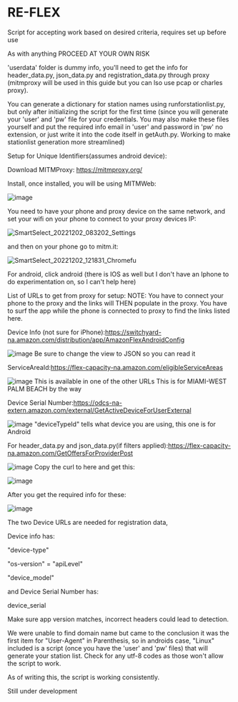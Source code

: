 # RE-FLEX

Script for accepting work based on desired criteria, requires set up before use

As with anything PROCEED AT YOUR OWN RISK

'userdata' folder is dummy info, you'll need to get the info for header_data.py, json_data.py and registration_data.py through proxy (mitmproxy will be used in this guide but you can lso use pcap or charles proxy).

You can generate a dictionary for station names using runforstationlist.py, but only after initializing the script for the first time (since you will generate your 'user' and 'pw' file for your credentials. You may also make these files yourself and put the required info email in 'user' and password in 'pw' no extension, or just write it into the code itself in getAuth.py. Working to make stationlist generation more streamlined)

Setup for Unique Identifiers(assumes android device):

Download MITMProxy: https://mitmproxy.org/

Install, once installed, you will be using MITMWeb: 

![image](https://user-images.githubusercontent.com/31253518/205303077-bc21e9d3-be1d-4168-a8de-1493c1c5d231.png)

You need to have your phone and proxy device on the same network, and set your wifi on your phone to connect to your proxy devices IP: 

![SmartSelect_20221202_083202_Settings](https://user-images.githubusercontent.com/31253518/205349387-2099f501-bc80-48da-a882-8fc8e9d4391e.jpg)

and then on your phone go to mitm.it: 

![SmartSelect_20221202_121831_Chromefu](https://user-images.githubusercontent.com/31253518/205350198-241e8075-ea6c-4b40-a726-986b5494a3df.jpg)

For android, click android (there is IOS as well but I don't have an Iphone to do experimentation on, so I can't help here)

List of URLs to get from proxy for setup: 
NOTE: You have to connect your phone to the proxy and the links will THEN populate in the proxy. You have to surf the app while the phone is connected to proxy to find the links listed here.

Device Info (not sure for iPhone):https://switchyard-na.amazon.com/distribution/app/AmazonFlexAndroidConfig 

![image](https://user-images.githubusercontent.com/31253518/205306830-2bd6ea18-d4b9-4a91-bc84-2bf74d21b8b0.png)
Be sure to change the view to JSON so you can read it

ServiceAreaId:https://flex-capacity-na.amazon.com/eligibleServiceAreas 

![image](https://user-images.githubusercontent.com/31253518/205308239-b3785fa5-8b18-42ca-83df-fb76e42436d2.png)
This is available in one of the other URLs
This is for MIAMI-WEST PALM BEACH by the way

Device Serial Number:https://odcs-na-extern.amazon.com/external/GetActiveDeviceForUserExternal 

![image](https://user-images.githubusercontent.com/31253518/205308763-3f65750b-7776-4cb0-a596-faa31ca910b8.png)
"deviceTypeId" tells what device you are using, this one is for Android

For header_data.py and json_data.py(if filters applied):https://flex-capacity-na.amazon.com/GetOffersForProviderPost 

![image](https://user-images.githubusercontent.com/31253518/205309982-90d70031-e8b3-4abb-bf45-1d4076287964.png)
Copy the curl to here and get this: 

![image](https://user-images.githubusercontent.com/31253518/205310692-610d6a31-7013-477f-bd52-0548eaca01ba.png)

After you get the required info for these: 

![image](https://user-images.githubusercontent.com/31253518/205313197-583ab7f7-19ee-4875-8a63-713c4ea8146c.png)

The two Device URLs are needed for registration data,

Device info has:

"device-type"

"os-version" = "apiLevel"

"device_model"

and Device Serial Number has:

device_serial

Make sure app version matches, incorrect headers could lead to detection.

We were unable to find domain name but came to the conclusion it was the first item for "User-Agent" in Parenthesis, so in androids case, "Linux"
included is a script (once you have the 'user' and 'pw' files) that will generate your station list. Check for any utf-8 codes as those won't allow the script to work.

As of writing this, the script is working consistently.

Still under development

